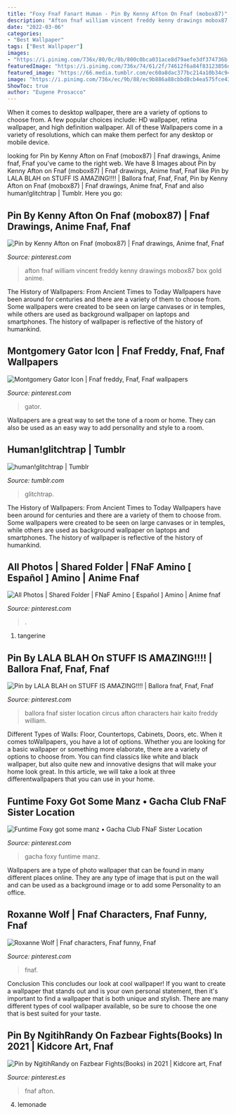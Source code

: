```yaml
---
title: "Foxy Fnaf Fanart Human - Pin By Kenny Afton On Fnaf (mobox87)"
description: "Afton fnaf william vincent freddy kenny drawings mobox87 box gold anime"
date: "2022-03-06"
categories:
- "Best Wallpaper"
tags: ["Best Wallpaper"]
images:
- "https://i.pinimg.com/736x/80/0c/0b/800c0bca031ace8d79aefe3df374736b.jpg"
featuredImage: "https://i.pinimg.com/736x/74/61/2f/74612f6a84f83123856d7e7b027ccd22.jpg"
featured_image: "https://66.media.tumblr.com/ec60a8dac377bc214a10b34c94f92be2/6feacc675860b76b-34/s1280x1920/90ea2848948693f25392c3d18b50a70144cd8491.png"
image: "https://i.pinimg.com/736x/ec/9b/88/ec9b886a88cbbd8cb4ea575fce436e42.jpg"
ShowToc: true
author: "Eugene Prosacco"
---
```



When it comes to desktop wallpaper, there are a variety of options to choose from. A few popular choices include: HD wallpaper, retina wallpaper, and high definition wallpaper. All of these Wallpapers come in a variety of resolutions, which can make them perfect for any desktop or mobile device. 

	

		
looking for Pin by Kenny Afton on Fnaf (mobox87) | Fnaf drawings, Anime fnaf, Fnaf you've came to the right web. We have 8 Images about Pin by Kenny Afton on Fnaf (mobox87) | Fnaf drawings, Anime fnaf, Fnaf like Pin by LALA BLAH on STUFF IS AMAZING!!!! | Ballora fnaf, Fnaf, Fnaf, Pin by Kenny Afton on Fnaf (mobox87) | Fnaf drawings, Anime fnaf, Fnaf and also human!glitchtrap | Tumblr. Here you go:
		
    
## Pin By Kenny Afton On Fnaf (mobox87) | Fnaf Drawings, Anime Fnaf, Fnaf

<img loading=lazy src="https://i.pinimg.com/736x/cd/8f/2b/cd8f2b62a0596f44a509f39f0d4e2737.jpg" onerror="this.onerror=null;this.src='https://tse4.mm.bing.net/th?id=OIP.HQyyp7zIEbkmQlSm_raXIgHaFq&amp;pid=15.1';" alt="Pin by Kenny Afton on Fnaf (mobox87) | Fnaf drawings, Anime fnaf, Fnaf">

_Source: pinterest.com_

>afton fnaf william vincent freddy kenny drawings mobox87 box gold anime. 

	

The History of Wallpapers: From Ancient Times to Today
Wallpapers have been around for centuries and there are a variety of them to choose from. Some wallpapers were created to be seen on large canvases or in temples, while others are used as background wallpaper on laptops and smartphones. The history of wallpaper is reflective of the history of humankind.

    
## Montgomery Gator Icon | Fnaf Freddy, Fnaf, Fnaf Wallpapers

<img loading=lazy src="https://i.pinimg.com/736x/74/61/2f/74612f6a84f83123856d7e7b027ccd22.jpg" onerror="this.onerror=null;this.src='https://tse2.mm.bing.net/th?id=OIP.VZbVthDdGsRRxlZ7NBorlAHaGc&amp;pid=15.1';" alt="Montgomery Gator Icon | Fnaf freddy, Fnaf, Fnaf wallpapers">

_Source: pinterest.com_

>gator. 

	

Wallpapers are a great way to set the tone of a room or home. They can also be used as an easy way to add personality and style to a room.

    
## Human!glitchtrap | Tumblr

<img loading=lazy src="https://66.media.tumblr.com/ec60a8dac377bc214a10b34c94f92be2/6feacc675860b76b-34/s1280x1920/90ea2848948693f25392c3d18b50a70144cd8491.png" onerror="this.onerror=null;this.src='https://tse2.mm.bing.net/th?id=OIP.fkLPyu76K9-IKjFPsOwyhQHaK0&amp;pid=15.1';" alt="human!glitchtrap | Tumblr">

_Source: tumblr.com_

>glitchtrap. 

	

The History of Wallpapers: From Ancient Times to Today
Wallpapers have been around for centuries and there are a variety of them to choose from. Some wallpapers were created to be seen on large canvases or in temples, while others are used as background wallpaper on laptops and smartphones. The history of wallpaper is reflective of the history of humankind.

    
## All Photos | Shared Folder | FNaF Amino [ Español ] Amino | Anime Fnaf

<img loading=lazy src="https://i.pinimg.com/736x/9d/00/c9/9d00c986518a726803ed218308a4ccad.jpg" onerror="this.onerror=null;this.src='https://tse1.mm.bing.net/th?id=OIP.EoeNkSv8764k5JHDHf-6RwHaKf&amp;pid=15.1';" alt="All Photos | Shared Folder | FNaF Amino [ Español ] Amino | Anime fnaf">

_Source: pinterest.com_

>. 

	

1. tangerine 

    
## Pin By LALA BLAH On STUFF IS AMAZING!!!! | Ballora Fnaf, Fnaf, Fnaf

<img loading=lazy src="https://i.pinimg.com/736x/a3/d0/b0/a3d0b09589f56ba2e0222af44e26ff0b.jpg" onerror="this.onerror=null;this.src='https://tse3.mm.bing.net/th?id=OIP.JkYUCVLKGEyBAfJkKCtkGAHaLN&amp;pid=15.1';" alt="Pin by LALA BLAH on STUFF IS AMAZING!!!! | Ballora fnaf, Fnaf, Fnaf">

_Source: pinterest.com_

>ballora fnaf sister location circus afton characters hair kaito freddy william. 

	

Different Types of Walls: Floor, Countertops, Cabinets, Doors, etc.
When it comes toWallpapers, you have a lot of options. Whether you are looking for a basic wallpaper or something more elaborate, there are a variety of options to choose from. You can find classics like white and black wallpaper, but also quite new and innovative designs that will make your home look great. In this article, we will take a look at three differentwallpapers that you can use in your home.

    
## Funtime Foxy Got Some Manz • Gacha Club FNaF Sister Location

<img loading=lazy src="https://i.pinimg.com/736x/80/0c/0b/800c0bca031ace8d79aefe3df374736b.jpg" onerror="this.onerror=null;this.src='https://tse1.mm.bing.net/th?id=OIP.UHuyI6qdeFk1Kv066B82SwHaFj&amp;pid=15.1';" alt="Funtime Foxy got some manz • Gacha Club FNaF Sister Location">

_Source: pinterest.com_

>gacha foxy funtime manz. 

	



Wallpapers are a type of photo wallpaper that can be found in many different places online. They are any type of image that is put on the wall and can be used as a background image or to add some Personality to an office.

    
## Roxanne Wolf | Fnaf Characters, Fnaf Funny, Fnaf

<img loading=lazy src="https://i.pinimg.com/736x/d2/a6/c8/d2a6c867bbf3e378f99eb1813a53f609.jpg" onerror="this.onerror=null;this.src='https://tse2.mm.bing.net/th?id=OIP.CnG7KYj-xLIirqC9fmZfSgHaEK&amp;pid=15.1';" alt="Roxanne Wolf | Fnaf characters, Fnaf funny, Fnaf">

_Source: pinterest.com_

>fnaf. 

	

Conclusion
This concludes our look at cool wallpaper! If you want to create a wallpaper that stands out and is your own personal statement, then it's important to find a wallpaper that is both unique and stylish. There are many different types of cool wallpaper available, so be sure to choose the one that is best suited for your taste.

    
## Pin By NgitihRandy On Fazbear Fights(Books) In 2021 | Kidcore Art, Fnaf

<img loading=lazy src="https://i.pinimg.com/736x/ec/9b/88/ec9b886a88cbbd8cb4ea575fce436e42.jpg" onerror="this.onerror=null;this.src='https://tse3.mm.bing.net/th?id=OIP.ti0J_ryTzr5-bi8380eM7gHaMJ&amp;pid=15.1';" alt="Pin by NgitihRandy on Fazbear Fights(Books) in 2021 | Kidcore art, Fnaf">

_Source: pinterest.es_

>fnaf afton. 

	

4. lemonade 

